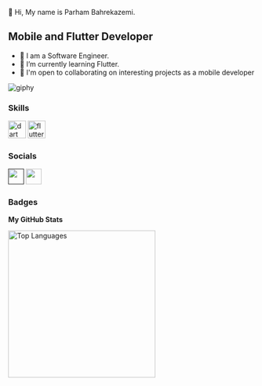 
👋 Hi, My name is Parham Bahrekazemi.

Mobile and Flutter Developer
-----------------------------
* 👀 I am a Software Engineer.
* 🌱 I’m currently learning Flutter.
* 🤝 I'm open to collaborating on interesting projects as a mobile developer

![giphy](https://user-images.githubusercontent.com/125268240/220090828-606cdf5e-5b4e-42a6-8063-2f79067549fb.gif)

                  
### Skills
<p align="left">
      <a href="https://dart.com/" target="_blank" rel="noreferrer"><img src="https://raw.githubusercontent.com/danielcranney/readme-generator/main/public/icons/skills/dart-colored.svg" width="36" height="36" alt="dart" /></a>
      <a href="https://flutter.com/" target="_blank" rel="noreferrer"><img src="https://raw.githubusercontent.com/danielcranney/readme-generator/main/public/icons/skills/flutter-colored.svg" width="36" height="36" alt="flutter" /></a>
</p>
                    
### Socials
                  
<p align="left">
    <a href="" target="_blank" rel="noreferrer"><img src="https://raw.githubusercontent.com/danielcranney/readme-generator/main/public/icons/socials/instagram.svg" width="32" height="32" /></a>
<a href="https://github.com/Parham-Bahrekazemi" target="_blank" rel="noreferrer"><img src="https://raw.githubusercontent.com/danielcranney/readme-generator/main/public/icons/socials/github-dark.svg" width="32" height="32" /></a>
 

### Badges

<b>My GitHub Stats</b>

<a href="https://github.com/Parham-Bahrekazemi" align="left"><img width="300" src="https://github-readme-stats.vercel.app/api/top-langs/?username=Parham-Bahrekazemi&langs_count=10&title_color=0891b2&text_color=ffffff&icon_color=0891b2&bg_color=1c1917&hide_border=true&locale=en&custom_title=Top%20%Languages" alt="Top Languages" /></a>

